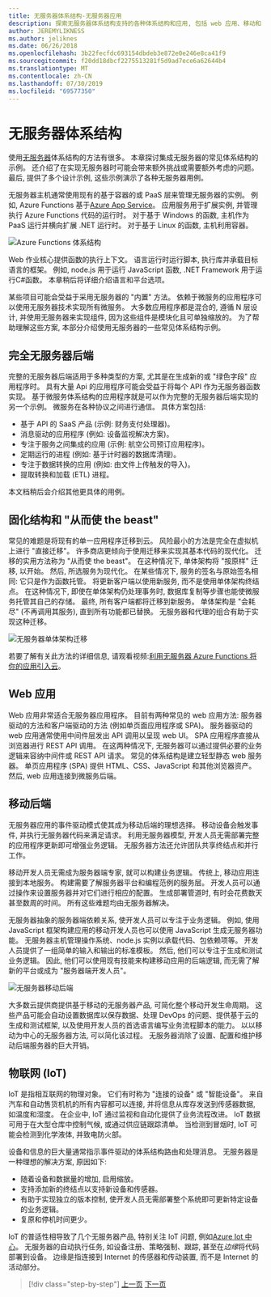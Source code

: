 ```yaml
---
title: 无服务器体系结构-无服务器应用
description: 探索无服务器体系结构支持的各种体系结构和应用, 包括 web 应用、移动和 IoT。
author: JEREMYLIKNESS
ms.author: jeliknes
ms.date: 06/26/2018
ms.openlocfilehash: 3b22fecfdc693154dbdeb3e872e0e246e8ca41f9
ms.sourcegitcommit: f20dd18dbcf2275513281f5d9ad7ece6a62644b4
ms.translationtype: MT
ms.contentlocale: zh-CN
ms.lasthandoff: 07/30/2019
ms.locfileid: "69577350"
---
```

# <a name="serverless-architecture"></a>无服务器体系结构

使用[无服务器](https://azure.com/serverless)体系结构的方法有很多。 本章探讨集成无服务器的常见体系结构的示例。 还介绍了在实现无服务器时可能会带来额外挑战或需要额外考虑的问题。 最后, 提供了多个设计示例, 这些示例演示了各种无服务器用例。

无服务器主机通常使用现有的基于容器的或 PaaS 层来管理无服务器的实例。 例如, Azure Functions 基于[Azure App Service](https://docs.microsoft.com/azure/app-service/)。 应用服务用于扩展实例, 并管理执行 Azure Functions 代码的运行时。 对于基于 Windows 的函数, 主机作为 PaaS 运行并横向扩展 .NET 运行时。 对于基于 Linux 的函数, 主机利用容器。

![Azure Functions 体系结构](./media/azure-functions-architecture.png)

Web 作业核心提供函数的执行上下文。 语言运行时运行脚本, 执行库并承载目标语言的框架。 例如, node.js 用于运行 JavaScript 函数, .NET Framework 用于运行C#函数。 本章稍后将详细介绍语言和平台选项。

某些项目可能会受益于采用无服务器的 "内置" 方法。 依赖于微服务的应用程序可以使用无服务器技术实现所有微服务。 大多数应用程序都是混合的, 遵循 N 层设计, 并使用无服务器来实现组件, 因为这些组件是模块化且可单独缩放的。 为了帮助理解这些方案, 本部分介绍使用无服务器的一些常见体系结构示例。

## <a name="full-serverless-back-end"></a>完全无服务器后端

完整的无服务器后端适用于多种类型的方案, 尤其是在生成新的或 "绿色字段" 应用程序时。 具有大量 Api 的应用程序可能会受益于将每个 API 作为无服务器函数实现。 基于微服务体系结构的应用程序就是可以作为完整的无服务器后端实现的另一个示例。 微服务在各种协议之间进行通信。 具体方案包括:

* 基于 API 的 SaaS 产品 (示例: 财务支付处理器)。
* 消息驱动的应用程序 (例如: 设备监视解决方案)。
* 专注于服务之间集成的应用 (示例: 航空公司预订应用程序)。
* 定期运行的进程 (例如: 基于计时器的数据库清理)。
* 专注于数据转换的应用 (例如: 由文件上传触发的导入)。
* 提取转换和加载 (ETL) 进程。

本文档稍后会介绍其他更具体的用例。

## <a name="monoliths-and-starving-the-beast"></a>固化结构和 "从而使 the beast"

常见的难题是将现有的单一应用程序迁移到云。 风险最小的方法是完全在虚拟机上进行 "直接迁移"。 许多商店更倾向于使用迁移来实现其基本代码的现代化。 迁移的实用方法称为 "从而使 the beast"。 在这种情况下, 单体架构将 "按原样" 迁移, 以开始。 然后, 所选服务为现代化。 在某些情况下, 服务的签名与原始签名相同: 它只是作为函数托管。 将更新客户端以使用新服务, 而不是使用单体架构终结点。 在这种情况下, 即使在单体架构仍处理事务时, 数据库复制等步骤也能使微服务托管其自己的存储。 最终, 所有客户端都将迁移到新服务。 单体架构是 "会耗尽" (不再调用其服务), 直到所有功能都已替换。 无服务器和代理的组合有助于实现这种迁移。

![无服务器单体架构迁移](./media/serverless-monolith-migration.png)

若要了解有关此方法的详细信息, 请观看视频:[利用无服务器 Azure Functions 将你的应用引入云](https://channel9.msdn.com/Events/Connect/2017/E102)。

## <a name="web-apps"></a>Web 应用

Web 应用非常适合无服务器应用程序。 目前有两种常见的 web 应用方法: 服务器驱动的方法和客户端驱动的方法 (例如单页面应用程序或 SPA)。 服务器驱动的 web 应用通常使用中间件层发出 API 调用以呈现 web UI。 SPA 应用程序直接从浏览器进行 REST API 调用。 在这两种情况下, 无服务器可以通过提供必要的业务逻辑来容纳中间件或 REST API 请求。 常见的体系结构是建立轻型静态 web 服务器。 单页应用程序 (SPA) 提供 HTML、CSS、JavaScript 和其他浏览器资产。 然后, web 应用连接到微服务后端。

## <a name="mobile-back-ends"></a>移动后端

无服务器应用的事件驱动模式使其成为移动后端的理想选择。 移动设备会触发事件, 并执行无服务器代码来满足请求。 利用无服务器模型, 开发人员无需部署完整的应用程序更新即可增强业务逻辑。 无服务器方法还允许团队共享终结点和并行工作。

移动开发人员无需成为服务器端专家, 就可以构建业务逻辑。 传统上, 移动应用连接到本地服务。 构建需要了解服务器平台和编程范例的服务层。 开发人员可以通过操作来设置服务器并对它们进行相应的配置。 生成部署管道时, 有时会花费数天甚至数周的时间。 所有这些难题均由无服务器解决。

无服务器抽象的服务器端依赖关系, 使开发人员可以专注于业务逻辑。 例如, 使用 JavaScript 框架构建应用的移动开发人员也可以使用 JavaScript 生成无服务器功能。 无服务器主机管理操作系统、node.js 实例以承载代码、包依赖项等。 开发人员提供了一组简单的输入和输出的标准模板。 然后, 他们可以专注于生成和测试业务逻辑。 因此, 他们可以使用现有技能来构建移动应用的后端逻辑, 而无需了解新的平台或成为 "服务器端开发人员"。

![无服务器移动后端](./media/serverless-mobile-backend.png)

大多数云提供商提供基于移动的无服务器产品, 可简化整个移动开发生命周期。 这些产品可能会自动设置数据库以保存数据、处理 DevOps 的问题、提供基于云的生成和测试框架, 以及使用开发人员的首选语言编写业务流程脚本的能力。 以以移动为中心的无服务器方法, 可以简化该过程。 无服务器消除了设置、配置和维护移动后端服务器的巨大开销。

## <a name="internet-of-things-iot"></a>物联网 (IoT)

IoT 是指相互联网的物理对象。 它们有时称为 "连接的设备" 或 "智能设备"。 来自汽车和自动售货机机的所有内容都可以连接, 并将信息从库存发送到传感器数据, 如温度和湿度。 在企业中, IoT 通过监视和自动化提供了业务流程改进。 IoT 数据可用于在大型仓库中控制气候, 或通过供应链跟踪清单。 当检测到冒烟时, IoT 可能会检测到化学液体, 并致电防火部。

设备和信息的巨大量通常指示事件驱动的体系结构路由和处理消息。 无服务器是一种理想的解决方案, 原因如下:

* 随着设备和数据量的增加, 启用缩放。
* 支持添加新的终结点以支持新设备和传感器。
* 有助于实现独立的版本控制, 使开发人员无需部署整个系统即可更新特定设备的业务逻辑。
* 复原和停机时间更少。

IoT 的普适性相导致了几个无服务器产品, 特别关注 IoT 问题, 例如[Azure Iot 中心](https://docs.microsoft.com/azure/iot-hub)。 无服务器的自动执行任务, 如设备注册、策略强制、跟踪, 甚至在*边缘*将代码部署到设备。 边缘是指连接到 Internet 的传感器和传动装置, 而不是 Internet 的活动部分。

>[!div class="step-by-step"]
>[上一页](architecture-approaches.md)
>[下一页](serverless-architecture-considerations.md)
